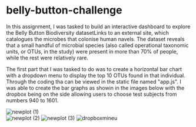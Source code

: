 # belly-button-challenge
In this assignment, I was tasked to build an interactive dashboard to explore the Belly Button Biodiversity datasetLinks to an external site, which catalogues the microbes that colonise human navels.
The dataset reveals that a small handful of microbial species (also called operational taxonomic units, or OTUs, in the study) were present in more than 70% of people, while the rest were relatively rare.

The first part that I was tasked to do was to create a horizontal bar chart with a dropdown menu to display the top 10 OTUs found in that individual. Through the coding tha can be viewed in the static file named "app.js".
I was able to create the bar graphs as showin in the images below with the dropbox being on the side allowing users to choose test subjects from numbers 940 to 1601.

![newplot (1)](https://github.com/Hluu1/belly-button-challenge/assets/125692186/ef58f154-4035-4a9c-82cd-9397df57a108)  
![newplot (2)](https://github.com/Hluu1/belly-button-challenge/assets/125692186/972a7905-18af-4928-b02c-7810bfa08ae1)
![newplot (3)](https://github.com/Hluu1/belly-button-challenge/assets/125692186/67014a94-05fa-4f3c-b08c-7109198126ef)
![dropboxmineu](https://github.com/Hluu1/belly-button-challenge/assets/125692186/f5fa44f5-21d2-4a40-81b0-b8746d3c3934)
